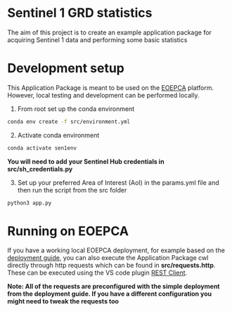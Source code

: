 # Sentinel 1 GRD statistics

The aim of this project is to create an example application package for acquiring Sentinel 1 data and performing some basic statistics

# Development setup

This Application Package is meant to be used on the [EOEPCA](https://github.com/EOEPCA) platform. However, local testing and development can be performed locally.

1. From root set up the conda environment

```sh
conda env create -f src/environment.yml
```

2. Activate conda environment

```sh
conda activate sen1env
```

**You will need to add your Sentinel Hub credentials in src/sh_credentials.py**

3. Set up your preferred Area of Interest (AoI) in the params.yml file and then run the script from the src folder

```sh
python3 app.py
```

# Running on EOEPCA

If you have a working local EOEPCA deployment, for example based on the [deployment guide](https://deployment-guide.docs.eoepca.org/current/), you can also execute the Application Package cwl directly through http requests which can be found in **src/requests.http**. These can be executed using the VS code plugin [REST Client](https://marketplace.visualstudio.com/items?itemName=humao.rest-client).

**Note: All of the requests are preconfigured with the simple deployment from the deployment guide. If you have a different configuration you might need to tweak the requests too**
